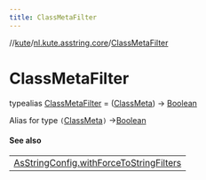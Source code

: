 ```yaml
---
title: ClassMetaFilter
---
```

//[kute](../../../index.html)/[nl.kute.asstring.core](../index.html)/[ClassMetaFilter](index.html)



# ClassMetaFilter

typealias [ClassMetaFilter](index.html) = ([ClassMeta](../../nl.kute.asstring.property.meta/-class-meta/index.html)) -&gt; [Boolean](https://kotlinlang.org/api/latest/jvm/stdlib/kotlin/-boolean/index.html)

Alias for type `(`[ClassMeta](../../nl.kute.asstring.property.meta/-class-meta/index.html)`)` ->[Boolean](https://kotlinlang.org/api/latest/jvm/stdlib/kotlin/-boolean/index.html)



#### See also


| |
|---|
| [AsStringConfig.withForceToStringFilters](../../nl.kute.asstring.config/-as-string-config/with-force-to-string-filters.html) |

